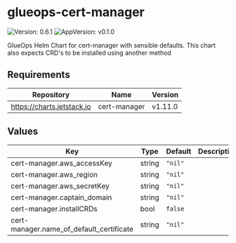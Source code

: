 # glueops-cert-manager

![Version: 0.6.1](https://img.shields.io/badge/Version-0.6.1-informational?style=flat-square) ![AppVersion: v0.1.0](https://img.shields.io/badge/AppVersion-v0.1.0-informational?style=flat-square)

GlueOps Helm Chart for cert-manager with sensible defaults. This chart also expects CRD's to be installed using another method

## Requirements

| Repository | Name | Version |
|------------|------|---------|
| https://charts.jetstack.io | cert-manager | v1.11.0 |

## Values

| Key | Type | Default | Description |
|-----|------|---------|-------------|
| cert-manager.aws_accessKey | string | `"nil"` |  |
| cert-manager.aws_region | string | `"nil"` |  |
| cert-manager.aws_secretKey | string | `"nil"` |  |
| cert-manager.captain_domain | string | `"nil"` |  |
| cert-manager.installCRDs | bool | `false` |  |
| cert-manager.name_of_default_certificate | string | `"nil"` |  |
